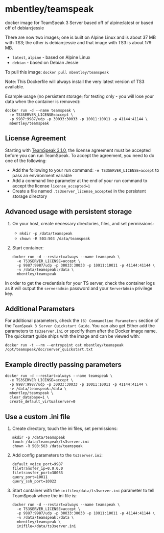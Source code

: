 # mbentley/teamspeak

docker image for TeamSpeak 3 Server
based off of alpine:latest
or
based off of debian:jessie

There are now two images; one is built on Alpine Linux and is about 37 MB with TS3; the other is debian:jessie and that image with TS3 is about 179 MB.

- `latest`, `alpine` - based on Alpine Linux
- `debian` - based on Debian Jessie

To pull this image:
`docker pull mbentley/teamspeak`

Note: This Dockerfile will always install the very latest version of TS3 available.

Example usage (no persistent storage; for testing only - you will lose your data when the container is removed):

```
docker run -d --name teamspeak \
  -e TS3SERVER_LICENSE=accept \
  -p 9987:9987/udp -p 30033:30033 -p 10011:10011 -p 41144:41144 \
  mbentley/teamspeak
```

## License Agreement

Starting with [TeamSpeak 3.1.0](https://support.teamspeakusa.com/index.php?/Knowledgebase/Article/View/344/16/how-to-accept-the-server-license-agreement-server--310), the license agreement must be accepted before you can run TeamSpeak.  To accept the agreement, you need to do one of the following:

- Add the following to your run command: `-e TS3SERVER_LICENSE=accept` to pass an environment variable
- Add a command line parameter at the end of your run command to accept the license `license_accepted=1`
- Create a file named `.ts3server_license_accepted` in the persistent storage directory

## Advanced usage with persistent storage

1. On your host, create necessary directories, files, and set permissions:

    - `mkdir -p /data/teamspeak`
    - `chown -R 503:503 /data/teamspeak`

1. Start container:

    ```
    docker run -d --restart=always --name teamspeak \
      -e TS3SERVER_LICENSE=accept \
      -p 9987:9987/udp -p 30033:30033 -p 10011:10011 -p 41144:41144 \
      -v /data/teamspeak:/data \
      mbentley/teamspeak
    ```

In order to get the credentials for your TS server, check the container logs as it will output the `serveradmin` password and your `ServerAdmin` privilege key.

## Additional Parameters

For additional parameters, check the `(6) Commandline Parameters` section of the `TeamSpeak 3 Server Quickstart Guide`.  You can also get Either add the parameters to `ts3server.ini` or specify them after the Docker image name.  The quickstart guide ships with the image and can be viewed with:

```
docker run -t --rm --entrypoint cat mbentley/teamspeak /opt/teamspeak/doc/server_quickstart.txt
```

## Example directly passing parameters

```
docker run -d --restart=always --name teamspeak \
  -e TS3SERVER_LICENSE=accept \
  -p 9987:9987/udp -p 30033:30033 -p 10011:10011 -p 41144:41144 \
  -v /data/teamspeak:/data \
  mbentley/teamspeak \
  clear_database=1 \
  create_default_virtualserver=0
```

## Use a custom .ini file

1. Create directory, touch the ini files, set permissions:

    ```
    mkdir -p /data/teamspeak
    touch /data/teamspeak/ts3server.ini
    chown -R 503:503 /data/teamspeak
    ```

1. Add config parameters to the `ts3server.ini`:

    ```
    default_voice_port=9987
    filetransfer_ip=0.0.0.0
    filetransfer_port=30033
    query_port=10011
    query_ssh_port=10022
    ```

1. Start container with the `inifile=/data/ts3server.ini` parameter to tell TeamSpeak where the ini file is:

    ```
    docker run -d --restart=always --name teamspeak \
      -e TS3SERVER_LICENSE=accept \
      -p 9987:9987/udp -p 30033:30033 -p 10011:10011 -p 41144:41144 \
      -v /data/teamspeak:/data \
      mbentley/teamspeak \
      inifile=/data/ts3server.ini
    ```
